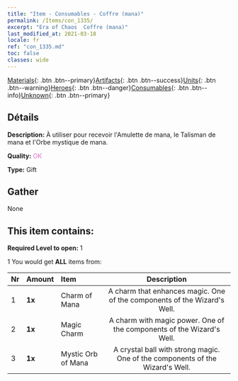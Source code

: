 ```yaml
---
title: "Item - Consumables - Coffre (mana)"
permalink: /Items/con_1335/
excerpt: "Era of Chaos  Coffre (mana)"
last_modified_at: 2021-03-18
locale: fr
ref: "con_1335.md"
toc: false
classes: wide
---
```

 [Materials](/fr/Items/){: .btn .btn--primary}[Artifacts](/fr/Items/Artifacts/){: .btn .btn--success}[Units](/fr/Items/Units/){: .btn .btn--warning}[Heroes](/fr/Items/Heroes/){: .btn .btn--danger}[Consumables](/fr/Items/Consumables/){: .btn .btn--info}[Unknown](/fr/Items/Unknown/){: .btn .btn--primary}

## Détails
 **Description:** À utiliser pour recevoir l'Amulette de mana, le Talisman de mana et l'Orbe mystique de mana.

 **Quality:** <span style="color: #DA70D6">OK</span>

 **Type:** Gift

## Gather

  None

## This item contains:

 **Required Level to open:** 1

 1 You would get **ALL** items  from:

  | Nr | Amount |     Item    | Description |
  |:---|:-------|:------------|:-----------:|
  | 1 |  **1x** | Charm of Mana | A charm that enhances magic. One of the components of the Wizard's Well.  | 
  | 2 |  **1x** | Magic Charm | A charm with magic power. One of the components of the Wizard's Well.  | 
  | 3 |  **1x** | Mystic Orb of Mana | A crystal ball with strong magic. One of the components of the Wizard's Well.  | 

